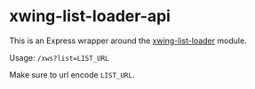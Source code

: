 # xwing-list-loader-api

This is an Express wrapper around the [xwing-list-loader](https://github.com/guidokessels/xwing-list-loader/) module.

Usage: `/xws?list=LIST_URL`

Make sure to url encode `LIST_URL`.
